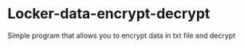 # Locker-data-encrypt-decrypt
Simple program that allows you to encrypt data in txt file and decrypt
